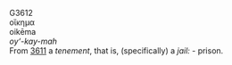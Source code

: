 <body>
  <p>G3612<br>  οἴκημα  <br> oikēma  <br><i>oy‘-kay-mah </i><br>From <a href="g3611.htm">3611</a>  a <i>tenement</i>, that is, (specifically) a <i>jail:</i> - prison.<br></p>
 </body>
